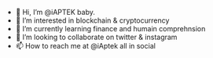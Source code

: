 - 👋 Hi, I’m @iAPTEK baby.
- 👀 I’m interested in blockchain & cryptocurrency
- 🌱 I’m currently learning finance and humain comprehnsion
- 💞️ I’m looking to collaborate on twitter & instagram
- 📫 How to reach me at @iAptek all in social

<!----
iAPTEK/iAPTEK is a ✨ special ✨ repository because its `README.md` (this file) appears on your GitHub profile.
You can click the Preview link to take a look at your changes.
---->
